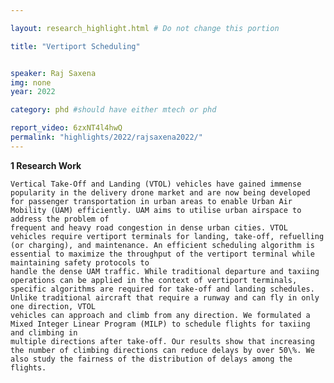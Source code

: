 ```yaml
---

layout: research_highlight.html # Do not change this portion

title: "Vertiport Scheduling"


speaker: Raj Saxena
img: none
year: 2022

category: phd #should have either mtech or phd

report_video: 6zxNT4l4hwQ
permalink: "highlights/2022/rajsaxena2022/"
---
```



**1 Research Work**

    Vertical Take-Off and Landing (VTOL) vehicles have gained immense popularity in the delivery drone market and are now being developed for passenger transportation in urban areas to enable Urban Air Mobility (UAM) efficiently. UAM aims to utilise urban airspace to address the problem of 
    frequent and heavy road congestion in dense urban cities. VTOL vehicles require vertiport terminals for landing, take-off, refuelling (or charging), and maintenance. An efficient scheduling algorithm is essential to maximize the throughput of the vertiport terminal while maintaining safety protocols to 
    handle the dense UAM traffic. While traditional departure and taxiing operations can be applied in the context of vertiport terminals, specific algorithms are required for take-off and landing schedules. Unlike traditional aircraft that require a runway and can fly in only one direction, VTOL 
    vehicles can approach and climb from any direction. We formulated a Mixed Integer Linear Program (MILP) to schedule flights for taxiing and climbing in 
    multiple directions after take-off. Our results show that increasing the number of climbing directions can reduce delays by over 50\%. We also study the fairness of the distribution of delays among the flights.